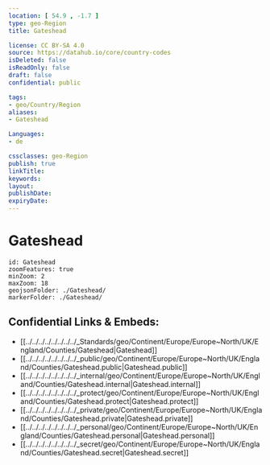 ```yaml
---
location: [ 54.9 , -1.7 ] 
type: geo-Region
title: Gateshead

license: CC BY-SA 4.0
source: https://datahub.io/core/country-codes
isDeleted: false
isReadOnly: false
draft: false
confidential: public

tags:
- geo/Country/Region
aliases:
- Gateshead

Languages:
- de

cssclasses: geo-Region
publish: true
linkTitle: 
keywords: 
layout: 
publishDate: 
expiryDate: 
---
```


# Gateshead

```leaflet
id: Gateshead
zoomFeatures: true 
minZoom: 2 
maxZoom: 18
geojsonFolder: ./Gateshead/
markerFolder: ./Gateshead/
```


## Confidential Links & Embeds: 
- [[../../../../../../../../_Standards/geo/Continent/Europe/Europe~North/UK/England/Counties/Gateshead|Gateshead]] 
- [[../../../../../../../../_public/geo/Continent/Europe/Europe~North/UK/England/Counties/Gateshead.public|Gateshead.public]] 
- [[../../../../../../../../_internal/geo/Continent/Europe/Europe~North/UK/England/Counties/Gateshead.internal|Gateshead.internal]] 
- [[../../../../../../../../_protect/geo/Continent/Europe/Europe~North/UK/England/Counties/Gateshead.protect|Gateshead.protect]] 
- [[../../../../../../../../_private/geo/Continent/Europe/Europe~North/UK/England/Counties/Gateshead.private|Gateshead.private]] 
- [[../../../../../../../../_personal/geo/Continent/Europe/Europe~North/UK/England/Counties/Gateshead.personal|Gateshead.personal]] 
- [[../../../../../../../../_secret/geo/Continent/Europe/Europe~North/UK/England/Counties/Gateshead.secret|Gateshead.secret]] 

